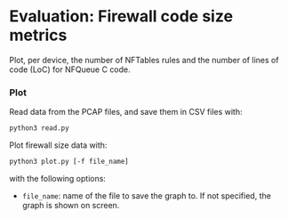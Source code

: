 # Evaluation: Firewall code size metrics

Plot, per device,
the number of NFTables rules
and the number of lines of code (LoC)
for NFQueue C code.


### Plot

Read data from the PCAP files, and save them in CSV files with:
```bash
python3 read.py
```

Plot firewall size data with:
```bash
python3 plot.py [-f file_name]
```
with the following options:
- `file_name`: name of the file to save the graph to.
If not specified, the graph is shown on screen.
